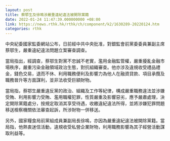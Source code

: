 ```yaml
---
layout: post
title: 蔡鄂生及徐鳴涉嚴重違紀違法被開除黨籍
date: 2022-01-24 11:47:39.000000000 +08:00
link: https://news.rthk.hk/rthk/ch/component/k2/1630289-20220124.htm
categories: rthk
---
```


中央紀委國家監委網站公布，日前經中共中央批准，對銀監會前黨委委員兼副主席蔡鄂生，嚴重違紀違法問題立案審查調查。

當局指出，經調查，蔡鄂生對黨不忠誠不老實，濫用金融監管權，嚴重擾亂金融市場秩序，嚴重污染金融領域政治生態，對抗組織審查。他亦涉及違規收受禮品禮金，錢色交易，退而不休、利用職務便利及影響力為他人在融資貸款、項目承攬及職務晉升等方面謀利，並非法收受巨額財物。

當局指，蔡鄂生嚴重違反黨的政治、組織及工作等紀律，構成嚴重職務違法並涉嫌受賄、利用影響力受賄、濫用職權犯罪，性質嚴重及影響惡劣，應予嚴肅處理，決定開除黨籍處分，按規定取消其享受待遇，收繳違紀違法所得，並將涉嫌犯罪問題移送檢察機關依法審查起訴，所涉財物一併移送。

另外，國家糧食局前黨組成員兼副局長徐鳴，亦因為嚴重違紀違法被開除黨籍。當局指，他熱衷迷信活動，違規收受私營企業財物，利用職務影響為其子經營活動謀取利益等。
